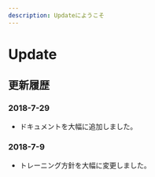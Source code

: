 ```yaml
---
description: Updateにようこそ
---
```


# Update

## 更新履歴

### 2018-7-29

* ドキュメントを大幅に追加しました。

### 2018-7-9

* トレーニング方針を大幅に変更しました。

